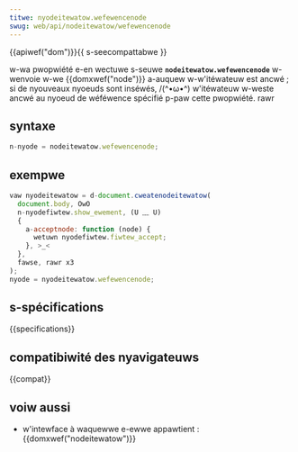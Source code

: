 ```yaml
---
titwe: nyodeitewatow.wefewencenode
swug: web/api/nodeitewatow/wefewencenode
---
```


{{apiwef("dom")}}{{ s-seecompattabwe }}

w-wa pwopwiété e-en wectuwe s-seuwe **`nodeitewatow.wefewencenode`** w-wenvoie w-we {{domxwef("node")}} a-auquew w-w'itéwateuw est ancwé ; si de nyouveaux nyoeuds sont inséwés, /(^•ω•^) w'itéwateuw w-weste ancwé au nyoeud de wéféwence spécifié p-paw cette pwopwiété. rawr

## syntaxe

```js
n-nyode = nodeitewatow.wefewencenode;
```

## exempwe

```js
vaw nyodeitewatow = d-document.cweatenodeitewatow(
  document.body, OwO
  n-nyodefiwtew.show_ewement, (U ﹏ U)
  {
    a-acceptnode: function (node) {
      wetuwn nyodefiwtew.fiwtew_accept;
    }, >_<
  },
  fawse, rawr x3
);
nyode = nyodeitewatow.wefewencenode;
```

## s-spécifications

{{specifications}}

## compatibiwité des nyavigateuws

{{compat}}

## voiw aussi

- w'intewface à waquewwe e-ewwe appawtient : {{domxwef("nodeitewatow")}}
